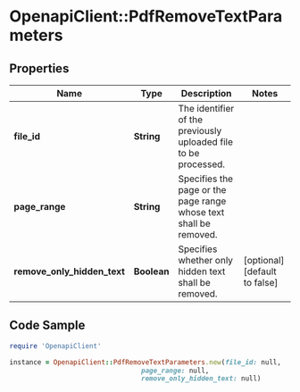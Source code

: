 # OpenapiClient::PdfRemoveTextParameters

## Properties

Name | Type | Description | Notes
------------ | ------------- | ------------- | -------------
**file_id** | **String** | The identifier of the previously uploaded file to be processed. | 
**page_range** | **String** | Specifies the page or the page range whose text shall be removed. | 
**remove_only_hidden_text** | **Boolean** | Specifies whether only hidden text shall be removed. | [optional] [default to false]

## Code Sample

```ruby
require 'OpenapiClient'

instance = OpenapiClient::PdfRemoveTextParameters.new(file_id: null,
                                 page_range: null,
                                 remove_only_hidden_text: null)
```


